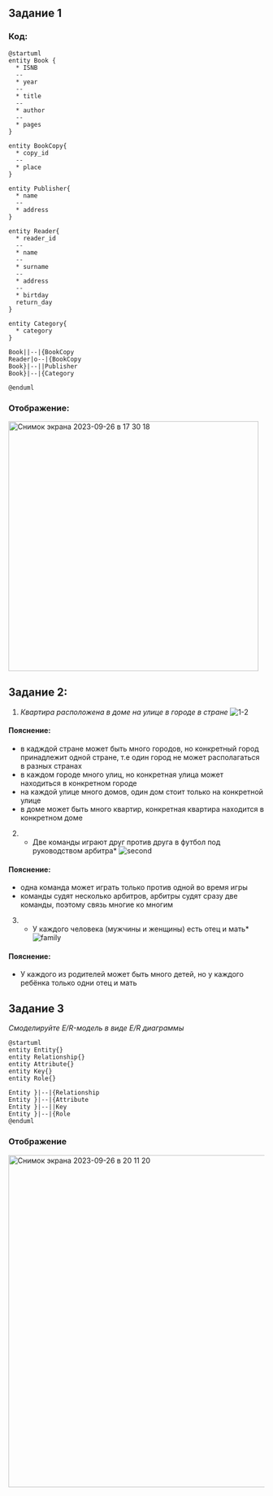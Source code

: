 ## Задание 1
### Код:
```
@startuml
entity Book {
  * ISNB
  --
  * year
  --
  * title
  --
  * author
  --
  * pages
}

entity BookCopy{
  * copy_id
  --
  * place
}

entity Publisher{
  * name
  --
  * address
}

entity Reader{
  * reader_id
  --
  * name
  --
  * surname
  --
  * address
  --
  * birtday
  return_day
}

entity Category{
  * category
}

Book||--|{BookCopy
Reader|o--|{BookCopy
Book}|--||Publisher
Book}|--|{Category

@enduml
```

### Отображение:
<img width="492" alt="Снимок экрана 2023-09-26 в 17 30 18" src="https://github.com/KamlR/DataBases/assets/115434090/d27c6bd4-1c81-4b98-a9a5-249f2c76c8e5">

## Задание 2:
1) *Квартира расположена в доме на улице в городе в стране*
![1-2](https://github.com/KamlR/DataBases/assets/115434090/b8a2a03c-9913-4707-852a-9a5237da8f6d)
#### Пояснение:
- в кадждой стране может быть много городов, но конкретный город принадлежит одной стране, т.е один город не может располагаться в разных странах
- в каждом городе много улиц, но конкретная улица может находиться в конкретном городе
- на каждой улице много домов, один дом стоит только на конкретной улице
- в доме может быть много квартир, конкретная квартира находится в конкретном доме

2) * Две команды играют друг против друга в футбол под руководством арбитра*
   ![second](https://github.com/KamlR/DataBases/assets/115434090/0b996fb9-5862-4989-9961-48ffb70001ab)

#### Пояснение:
- одна команда может играть только против одной во время игры
- команды судят несколько арбитров, арбитры судят сразу две команды, поэтому связь многие ко многим

3) * У каждого человека (мужчины и женщины) есть отец и мать*
  ![family](https://github.com/KamlR/DataBases/assets/115434090/f8f6aee5-03f8-4c62-a3d3-19241e06919f)
#### Пояснение:
- У каждого из родителей может быть много детей, но у каждого ребёнка только одни отец и мать

## Задание 3
*Смоделируйте E/R-модель в виде E/R диаграммы*
```
@startuml
entity Entity{}
entity Relationship{}
entity Attribute{}
entity Key{}
entity Role{}

Entity }|--|{Relationship
Entity }|--|{Attribute
Entity }|--||Key
Entity }|--|{Role
@enduml
```
### Отображение
<img width="654" alt="Снимок экрана 2023-09-26 в 20 11 20" src="https://github.com/KamlR/DataBases/assets/115434090/620b3033-02b9-45e7-afab-b4e670189b48">


